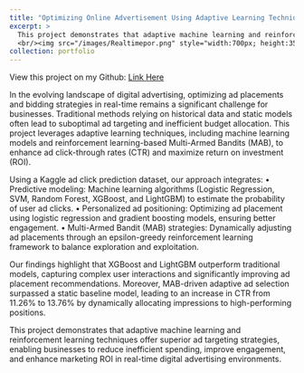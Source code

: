 ```yaml
---
title: "Optimizing Online Advertisement Using Adaptive Learning Techniques"
excerpt: >
  This project demonstrates that adaptive machine learning and reinforcement learning techniques offer superior ad targeting strategies, enabling businesses to reduce inefficient spending, improve engagement, and enhance marketing ROI in real-time digital advertising environments. 
  <br/><img src="/images/Realtimepor.png" style="width:700px; height:350px;"> 
collection: portfolio
--- 
```

View this project on my Github: [Link Here](https://github.com/Ellie-Yang-Siying/OPTIMIZING-ONLINE-ADVERTISING-USING-ADAPTIVE-LEARNING-TECHNIQUES)

In the evolving landscape of digital advertising, optimizing ad placements and bidding strategies in real-time remains a significant challenge for businesses. Traditional methods relying on historical data and static models often lead to
suboptimal ad targeting and inefficient budget allocation. This project leverages adaptive learning techniques, including machine learning models and reinforcement learning-based Multi-Armed Bandits (MAB), to enhance ad click-through
rates (CTR) and maximize return on investment (ROI).

Using a Kaggle ad click prediction dataset, our approach integrates:
• Predictive modeling: Machine learning algorithms (Logistic Regression, SVM, Random Forest, XGBoost, and LightGBM) to estimate the probability of user ad clicks.
• Personalized ad positioning: Optimizing ad placement using logistic regression and gradient boosting models, ensuring better engagement.
• Multi-Armed Bandit (MAB) strategies: Dynamically adjusting ad placements through an epsilon-greedy reinforcement learning framework to balance exploration and exploitation.

Our findings highlight that XGBoost and LightGBM outperform traditional models, capturing complex user interactions and significantly improving ad placement recommendations. Moreover, MAB-driven adaptive ad selection surpassed a
static baseline model, leading to an increase in CTR from 11.26% to 13.76% by dynamically allocating impressions to high-performing positions.

This project demonstrates that adaptive machine learning and reinforcement learning techniques offer superior ad targeting strategies, enabling businesses to reduce inefficient spending, improve engagement, and enhance marketing
ROI in real-time digital advertising environments.
